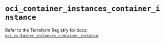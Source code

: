 # `oci_container_instances_container_instance`

Refer to the Terraform Registry for docs: [`oci_container_instances_container_instance`](https://registry.terraform.io/providers/oracle/oci/6.37.0/docs/resources/container_instances_container_instance).
